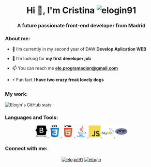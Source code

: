<h1 align="center">Hi 👋, I'm Cristina <img src="https://komarev.com/ghpvc/?username=elogin91&label=Views&color=900eb4&style=flat" alt="elogin91" /></h1>
<h3 align="center">A future passionate front-end developer from Madrid</h3>

<h3>About me:</h3>

- 🌱 I’m currently in my second year of DAW **Develop Aplication WEB**

- 🤝 I’m looking for **my first developer job**

- 📫 You can reach me **elo.programacion@gmail.com**

- ⚡ Fun fact **I have two crazy freak lovely dogs**


<h3>My work:</h3>

![Elogin's GitHub stats](https://github-readme-stats.vercel.app/api?username=elogin91&show_icons=true&theme=tokyonight)

<h3>Languages and Tools:</h3>
<p align="center"> 
  <a href="https://getbootstrap.com" target="_blank" rel="noreferrer">
    <img src="https://raw.githubusercontent.com/devicons/devicon/master/icons/bootstrap/bootstrap-plain-wordmark.svg" alt="bootstrap" width="40" height="40"/> </a> 
  <a href="https://www.w3schools.com/css/" target="_blank" rel="noreferrer"> 
    <img src="https://raw.githubusercontent.com/devicons/devicon/master/icons/css3/css3-original-wordmark.svg" alt="css3" width="40" height="40"/> </a> 
  <a href="https://www.w3.org/html/" target="_blank" rel="noreferrer"> 
    <img src="https://raw.githubusercontent.com/devicons/devicon/master/icons/html5/html5-original-wordmark.svg" alt="html5" width="40" height="40"/> </a> 
  <a href="https://www.java.com" target="_blank" rel="noreferrer"> 
    <img src="https://raw.githubusercontent.com/devicons/devicon/master/icons/java/java-original.svg" alt="java" width="40" height="40"/> </a> 
  <a href="https://developer.mozilla.org/en-US/docs/Web/JavaScript" target="_blank" rel="noreferrer"> 
    <img src="https://raw.githubusercontent.com/devicons/devicon/master/icons/javascript/javascript-original.svg" alt="javascript" width="40" height="40"/> </a> 
  <a href="https://www.mysql.com/" target="_blank" rel="noreferrer"> 
    <img src="https://raw.githubusercontent.com/devicons/devicon/master/icons/mysql/mysql-original-wordmark.svg" alt="mysql" width="40" height="40"/> </a> 
  <a href="https://www.php.net" target="_blank" rel="noreferrer"> 
    <img src="https://raw.githubusercontent.com/devicons/devicon/master/icons/php/php-original.svg" alt="php" width="40" height="40"/> </a> 
</p>
<h3>Connect with me:</h3>
<p align="center">
<a href="https://twitter.com/elogin91" target="blank"><img align="center" src="https://raw.githubusercontent.com/rahuldkjain/github-profile-readme-generator/master/src/images/icons/Social/twitter.svg" alt="elogin91" height="30" width="40" /></a>
<a href="https://linkedin.com/in/elogin" target="blank"><img align="center" src="https://raw.githubusercontent.com/rahuldkjain/github-profile-readme-generator/master/src/images/icons/Social/linked-in-alt.svg" alt="elogin" height="30" width="40" /></a>
</p>
